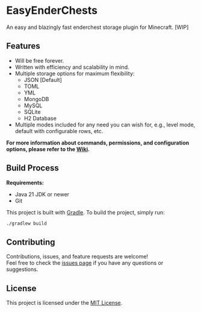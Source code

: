 # EasyEnderChests
An easy and blazingly fast enderchest storage plugin for Minecraft. [WIP]

## Features
- Will be free forever.
- Written with efficiency and scalability in mind.
- Multiple storage options for maximum flexibility:
  - JSON [Default]
  - TOML
  - YML
  - MongoDB
  - MySQL
  - SQLite
  - H2 Database
- Multiple modes included for any need you can wish for, e.g., level mode, default with configurable rows, etc.


**For more information about commands, permissions, and configuration options, please refer to the [Wiki](https://github.com/username/EasyEnderChests/wiki).**

## Build Process

**Requirements:**
- Java 21 JDK or newer
- Git
  
This project is built with [Gradle](https://gradle.org/). To build the project, simply run:

```bash
./gradlew build
```

## Contributing

Contributions, issues, and feature requests are welcome!  
Feel free to check the [issues page](./issues) if you have any questions or suggestions.

## License

This project is licensed under the [MIT License](./LICENSE).

